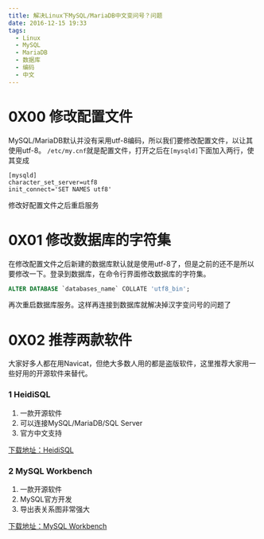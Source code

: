 ```yaml
---
title: 解决Linux下MySQL/MariaDB中文变问号？问题
date: 2016-12-15 19:33
tags:
  - Linux
  - MySQL
  - MariaDB
  - 数据库
  - 编码
  - 中文
---
```


# 0X00 修改配置文件
MySQL/MariaDB默认并没有采用utf-8编码，所以我们要修改配置文件，以让其使用utf-8。
`/etc/my.cnf`就是配置文件，打开之后在`[mysqld]`下面加入两行，使其变成
```config
[mysqld]
character_set_server=utf8 
init_connect='SET NAMES utf8'
```
修改好配置文件之后重启服务

# 0X01 修改数据库的字符集
在修改配置文件之后新建的数据库默认就是使用utf-8了，但是之前的还不是所以要修改一下。登录到数据库，在命令行界面修改数据库的字符集。
```sql
ALTER DATABASE `databases_name` COLLATE 'utf8_bin';
```
再次重启数据库服务。这样再连接到数据库就解决掉汉字变问号的问题了

# 0X02 推荐两款软件
大家好多人都在用Navicat，但绝大多数人用的都是盗版软件，这里推荐大家用一些好用的开源软件来替代。
### 1 HeidiSQL
1. 一款开源软件
2. 可以连接MySQL/MariaDB/SQL Server
3. 官方中文支持

[下载地址：HeidiSQL](http://www.heidisql.com/)

### 2 MySQL Workbench
1. 一款开源软件
2. MySQL官方开发
3. 导出表关系图非常强大

[下载地址：MySQL Workbench](http://www.mysql.com/products/workbench/)

